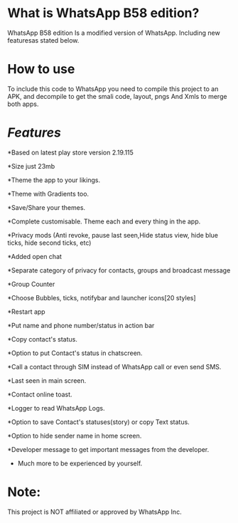 # What is WhatsApp B58 edition?
WhatsApp B58 edition Is a modified version of WhatsApp. Including new featuresas stated below.

# How to use
To include this code to WhatsApp you need to compile this project to an APK, and decompile to get the smali code, layout, pngs And Xmls to merge both apps.

# **_Features_**
*Based on latest play store version 2.19.115

*Size just 23mb 

*Theme the app to your likings.

*Theme with Gradients too.

*Save/Share your themes.

*Complete customisable. Theme each and every thing in the app.

*Privacy mods (Anti revoke, pause last seen,Hide status view, hide blue ticks, hide second ticks, etc)

*Added open chat

*Separate category of privacy for contacts, groups and broadcast message

*Group Counter

*Choose Bubbles, ticks, notifybar and launcher icons[20 styles]

*Restart app

*Put name and phone number/status in action bar

*Copy contact's status.

*Option to put Contact's status in chatscreen.

*Call a contact through SIM instead of WhatsApp call or even send SMS.

*Last seen in main screen.

*Contact online toast.

*Logger to read WhatsApp Logs.

*Option to save Contact's statuses(story) or copy Text status.

*Option to hide sender name in home screen.

*Developer message to get important messages from the developer.

* Much more to be experienced by yourself.

# **Note**:
This project is NOT affiliated or approved by WhatsApp Inc.